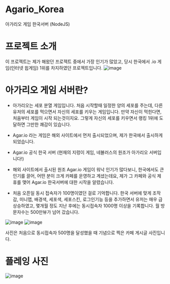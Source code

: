 # Agario_Korea
아가리오 게임 한국서버 (NodeJS)

# 프로젝트 소개
이 프로젝트는 제가 해왔던 프로젝트 중에서 가장 인기가 많았고, 당시 한국에서 .io 게임(인터넷 윕게임) 1위를 차지하였던 프로젝트입니다.
![image](https://user-images.githubusercontent.com/13993684/116969709-ae854f00-acf1-11eb-861b-1f73deb46ffd.png)

# 아가리오 게임 서버란?
* 아가리오는 세포 분열 게임입니다. 
처음 시작할때 일정한 양의 세포를 주는데, 다른 유저의 세포를 먹으면서 자신의 세포를 키우는 게임입니다.
만약 자신이 먹힌다면, 처음부터 게임이 시작 되는것이지요.
그렇게 자신의 세포를 키우면서 랭킹 1위에 도달하면 그만한 쾌감이 있습니다.

* Agar.io 라는 게임은 해외 사이트에서 먼저 출시되었으며,
제가 한국에서 출시하게 되었습니다.

* Agar.io 공식 한국 서버
(현재의 지렁이 게임, 네뷸러스의 원조가 아가리오 서버입니다!)

* 해외 사이트에서 출시된 원조 Agar.io 게임이 워낙 인기가 많다보니, 한국에서도 큰 인기를 끌어,
어떤 분이 크게 카페를 운영하고 계셨는데요, 제가 그 카페와 공식 제휴를 맺어 Agar.io 한국서버에 대한 시작을 알렸습니다.


* 처음 오픈일 동시 접속자가 100명이였던 걸로 기억합니다.
한국 서버에 맞게 조작감, 미니맵, 배경색, 세포색, 세포스킨, 로그인기능 등을 추가하면서 유저는 매우 급상승하였고,
몇개월 정도 지난 후에는 동시접속자 1000명 이상을 기록합니다.
월 방문자수는 500만뷰가 넘어 갔습니다.

![image](https://user-images.githubusercontent.com/13993684/116969813-dd032a00-acf1-11eb-92a3-08b02e135f4a.png)
![image](https://user-images.githubusercontent.com/13993684/116969820-e096b100-acf1-11eb-9618-10ce9c7e6454.png)

사진은 처음으로 동시접속자 500명을 달성했을 때 기념으로 찍은 카페 게시글 사진입니다.


# 플레잉 사진
![image](https://user-images.githubusercontent.com/13993684/116969884-fc9a5280-acf1-11eb-903c-01434ede5cc0.png)
